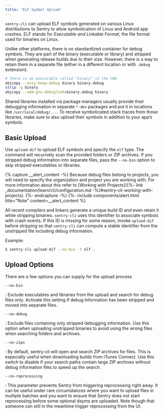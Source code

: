 ```yaml
---
title: 'ELF Symbol Upload'
---
```


`sentry-cli` can upload ELF symbols generated on various Linux distributions to Sentry to allow symbolication of Linux and Android app crashes. ELF stands for _Executable and Linkable Format_, the file format used for binaries on Linux.

Unlike other platforms, there is no standardized container for debug symbols. They are part of the binary (executable or library) and stripped when generating release builds due to their size. However, there is a way to retain them in a separate file (either in a different location or with `.debug` extension):

```bash
# There is an executable called "binary" in the CWD
objcopy --only-keep-debug binary binary.debug
strip -g binary
objcopy --add-gnu-debuglink=binary.debug binary
```

Shared libraries installed via package managers usually provide their debugging information in separate `*-dev` packages and put it in locations like `/usr/local/debug/...`. To receive symbolicated stack traces from those libraries, make sure to also upload their symbols in addition to your app’s symbols.

## Basic Upload

Use `upload-dif` to upload ELF symbols and specify the `elf` type. The command will recurively scan the provided folders or ZIP archives. If you stripped debug information into separate files, pass the `--no-bin` option to skip stripped executables or libraries.

{% capture __alert_content -%}
Because debug files belong to projects, you will need to specify the organization and project you are working with. For more information about this refer to [Working with Projects]({%- link _documentation/learn/cli/configuration.md -%}#sentry-cli-working-with-projects).
{%- endcapture -%}
{%- include components/alert.html
  title="Note"
  content=__alert_content
%}

All recent compilers and linkers generate a unique build ID and even retain it while stripping binaries. `sentry-cli` uses this identifier to associate symbols with crash events. If this ID is missing for some reason, invoke `upload-dif` before stripping so that `sentry-cli` can compute a stable identifier from the unstripped file including debug information.

Example:

```bash
$ sentry-cli upload-dif --no-bin -t elf .
```

## Upload Options

There are a few options you can supply for the upload process

`--no-bin`

: Exclude executables and libraries from the upload and search for debug files only. Activate this setting if debug information has been stripped and moved into separate files.

`--no-debug`

: Exclude files containing only stripped debugging information. Use this option when uploading unstripped binaries to avoid using the wrong files when searching folders and archives.

`--no-zips`

: By default, sentry-cli will open and search ZIP archives for files. This is especially useful when downloading builds from iTunes Connect. Use this switch to disable if your search paths contain large ZIP archives without debug information files to speed up the search.

`--no-reprocessing`

: This parameter prevents Sentry from triggering reprocessing right away. It can be useful under rare circumstances where you want to upload files in multiple batches and you want to ensure that Sentry does not start reprocessing before some optional dsyms are uploaded. Note though that someone can still in the meantime trigger reprocessing from the UI.
